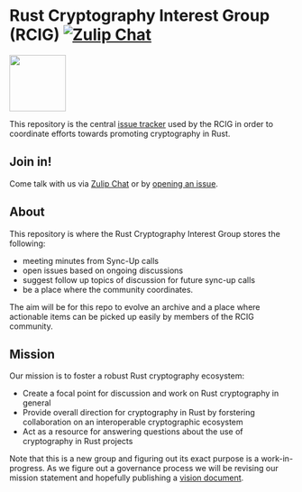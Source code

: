 # Rust Cryptography Interest Group (RCIG) [![Zulip Chat][chat-img]][Zulip Chat]

<img src="https://raw.githubusercontent.com/The-DevX-Initiative/RCIG_Coordination_Repo/main/mascot.png" width="100px">

This repository is the central [issue tracker] used by the RCIG in order to
coordinate efforts towards promoting cryptography in Rust.

## Join in!
Come talk with us via [Zulip Chat] or by [opening an issue].

## About
This repository is where the Rust Cryptography Interest Group stores the following:

- meeting  minutes from Sync-Up calls
- open issues based on ongoing discussions
- suggest follow  up topics of discussion for future sync-up calls
- be a place where the community  coordinates. 

The aim will be for this repo to evolve an archive and a place where actionable items can be 
picked up easily by members of the RCIG community. 

## Mission
Our mission is to foster a robust Rust cryptography ecosystem:

- Create a focal point for discussion and work on Rust cryptography in general
- Provide overall direction for cryptography in Rust by forstering collaboration on an interoperable cryptographic ecosystem
- Act as a resource for answering questions about the use of cryptography in Rust projects

Note that this is a new group and figuring out its exact purpose is a work-in-progress.
As we figure out a governance process we will be revising our mission statement and
hopefully publishing a [vision document].

[issue tracker]: https://github.com/The-DevX-Initiative/RCIG_Coordination_Repo/issues
[opening an issue]: https://github.com/The-DevX-Initiative/RCIG_Coordination_Repo/issues/new/choose
[vision document]: https://github.com/The-DevX-Initiative/RCIG_Coordination_Repo/issues/4
[Zulip Chat]: https://rcig.zulipchat.com/
[chat-img]: https://img.shields.io/badge/zulip-join_chat-blue.svg?logo=zulip
